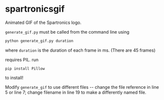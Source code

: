 # spartronicsgif

Animated GIF of the Spartronics logo.

`generate_gif.py` must be called from the command line using

```cmd
python generate_gif.py duration
```

where `duration` is the duration of each frame in ms. (There are 45 frames)

requires PIL. run

```
pip install Pillow
```

to install!

Modify `generate_gif` to use different files -- change the file reference in line 5 or line 7; change filename in line 19 to make a differently named file.
